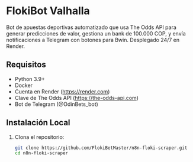 # FlokiBot Valhalla

Bot de apuestas deportivas automatizado que usa The Odds API para generar predicciones de valor, gestiona un bank de 100.000 COP, y envía notificaciones a Telegram con botones para Bwin. Desplegado 24/7 en Render.

## Requisitos
- Python 3.9+
- Docker
- Cuenta en Render (https://render.com)
- Clave de The Odds API (https://the-odds-api.com)
- Bot de Telegram (@OdinBets_bot)

## Instalación Local
1. Clona el repositorio:
   ```bash
   git clone https://github.com/FlokiBetMaster/n8n-floki-scraper.git
   cd n8n-floki-scraper